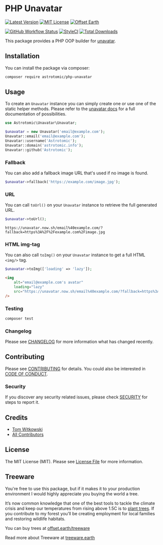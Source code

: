 # PHP Unavatar

[![Latest Version](http://img.shields.io/packagist/v/astrotomic/php-unavatar.svg?label=Release&style=for-the-badge)](https://packagist.org/packages/astrotomic/php-unavatar)
[![MIT License](https://img.shields.io/github/license/Astrotomic/php-unavatar.svg?label=License&color=blue&style=for-the-badge)](https://github.com/Astrotomic/php-unavatar/blob/master/LICENSE)
[![Offset Earth](https://img.shields.io/badge/Treeware-%F0%9F%8C%B3-green?style=for-the-badge)](https://offset.earth/treeware)

[![GitHub Workflow Status](https://img.shields.io/github/workflow/status/Astrotomic/php-unavatar/run-tests?style=flat-square&logoColor=white&logo=github&label=Tests)](https://github.com/Astrotomic/php-unavatar/actions?query=workflow%3Arun-tests)
[![StyleCI](https://styleci.io/repos/242236468/shield)](https://styleci.io/repos/242236468)
[![Total Downloads](https://img.shields.io/packagist/dt/astrotomic/php-unavatar.svg?label=Downloads&style=flat-square)](https://packagist.org/packages/astrotomic/php-unavatar)

This package provides a PHP OOP builder for [unavatar](https://unavatar.now.sh).

## Installation

You can install the package via composer:

```bash
composer require astrotomic/php-unavatar
```

## Usage

To create an `Unavatar` instance you can simply create one or use one of the static helper methods.
Please refer to the [unavatar docs](https://unavatar.now.sh/) for a full documentation of possibilities.

```php
use Astrotomic\Unavatar\Unavatar;

$unavatar = new Unavatar('email@example.com');
Unavatar::email('email@example.com');
Unavatar::username('Astrotomic');
Unavatar::domain('astrotomic.info');
Unavatar::github('Astrotomic');
```

### Fallback

You can also add a fallback image URL that's used if no image is found.

```php
$unavatar->fallback('https://example.com/image.jpg');
```

### URL

You can call `toUrl()` on your `Unavatar` instance to retrieve the full generated URL.

```php
$unavatar->toUrl();
```

```
https://unavatar.now.sh/email%40example.com/?fallback=https%3A%2F%2Fexample.com%2Fimage.jpg
```

### HTML img-tag

You can also call `toImg()` on your `Unavatar` instance to get a full HTML `<img/>` tag.

```php
$unavatar->toImg(['loading' => 'lazy']);
```

```html
<img 
    alt="email@example.com's avatar"
    loading="lazy" 
    src="https://unavatar.now.sh/email%40example.com/?fallback=https%3A%2F%2Fexample.com%2Fimage.jpg" 
/>
```

### Testing

``` bash
composer test
```

### Changelog

Please see [CHANGELOG](CHANGELOG.md) for more information what has changed recently.

## Contributing

Please see [CONTRIBUTING](https://github.com/Astrotomic/.github/blob/master/CONTRIBUTING.md) for details. You could also be interested in [CODE OF CONDUCT](https://github.com/Astrotomic/.github/blob/master/CODE_OF_CONDUCT.md).

### Security

If you discover any security related issues, please check [SECURITY](https://github.com/Astrotomic/.github/blob/master/SECURITY.md) for steps to report it.

## Credits

- [Tom Witkowski](https://github.com/Gummibeer)
- [All Contributors](../../contributors)

## License

The MIT License (MIT). Please see [License File](LICENSE.md) for more information.

## Treeware

You're free to use this package, but if it makes it to your production environment I would highly appreciate you buying the world a tree.

It’s now common knowledge that one of the best tools to tackle the climate crisis and keep our temperatures from rising above 1.5C is to [plant trees](https://www.bbc.co.uk/news/science-environment-48870920). If you contribute to my forest you’ll be creating employment for local families and restoring wildlife habitats.

You can buy trees at [offset.earth/treeware](https://plant.treeware.earth/Astrotomic/php-unavatar)

Read more about Treeware at [treeware.earth](https://treeware.earth)
